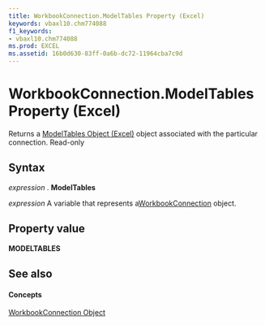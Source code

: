 ```yaml
---
title: WorkbookConnection.ModelTables Property (Excel)
keywords: vbaxl10.chm774088
f1_keywords:
- vbaxl10.chm774088
ms.prod: EXCEL
ms.assetid: 16b0d630-83ff-0a6b-dc72-11964cba7c9d
---
```



# WorkbookConnection.ModelTables Property (Excel)

Returns a [ModelTables Object (Excel)](modeltables-object-excel.md) object associated with the particular connection. Read-only


## Syntax

 _expression_ . **ModelTables**

 _expression_ A variable that represents a[WorkbookConnection](workbookconnection-object-excel.md) object.


## Property value

 **MODELTABLES**


## See also


#### Concepts


[WorkbookConnection Object](workbookconnection-object-excel.md)

